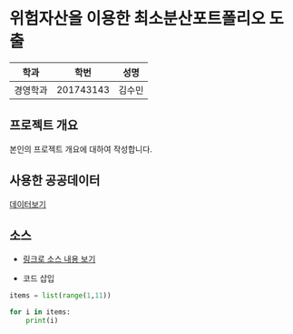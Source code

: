 위험자산을 이용한 최소분산포트폴리오 도출
=============
학과 | 학번 | 성명
---- | ---- | ---- 
경영학과 | 201743143 | 김수민


## 프로젝트 개요
본인의 프로젝트 개요에 대하여 작성합니다.

## 사용한 공공데이터 
[데이터보기](https://github.com/cybermin/python2019/blob/master/%EB%B6%80%EC%82%B0%EA%B5%90%ED%86%B5%EA%B3%B5%EC%82%AC_%EB%8F%84%EC%8B%9C%EC%B2%A0%EB%8F%84%EC%97%AD%EC%82%AC%EC%A0%95%EB%B3%B4_20190520.csv)

## 소스
* [링크로 소스 내용 보기](https://github.com/cybermin/python2019/blob/master/tes.py) 

* 코드 삽입
~~~python
items = list(range(1,11))

for i in items:
    print(i)
~~~
